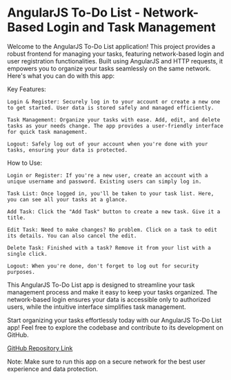# AngularJS To-Do List - Network-Based Login and Task Management
Welcome to the AngularJS To-Do List application! This project provides a robust frontend for managing your tasks, featuring network-based login and user registration functionalities. Built using AngularJS and HTTP requests, it empowers you to organize your tasks seamlessly on the same network. Here's what you can do with this app:

Key Features:

    Login & Register: Securely log in to your account or create a new one to get started. User data is stored safely and managed efficiently.

    Task Management: Organize your tasks with ease. Add, edit, and delete tasks as your needs change. The app provides a user-friendly interface for quick task management.

    Logout: Safely log out of your account when you're done with your tasks, ensuring your data is protected.

How to Use:

    Login or Register: If you're a new user, create an account with a unique username and password. Existing users can simply log in.

    Task List: Once logged in, you'll be taken to your task list. Here, you can see all your tasks at a glance.

    Add Task: Click the "Add Task" button to create a new task. Give it a title.

    Edit Task: Need to make changes? No problem. Click on a task to edit its details. You can also cancel the edit.
    
    Delete Task: Finished with a task? Remove it from your list with a single click.

    Logout: When you're done, don't forget to log out for security purposes.

This AngularJS To-Do List app is designed to streamline your task management process and make it easy to keep your tasks organized. The network-based login ensures your data is accessible only to authorized users, while the intuitive interface simplifies task management.

Start organizing your tasks effortlessly today with our AngularJS To-Do List app! Feel free to explore the codebase and contribute to its development on GitHub.

[GitHub Repository Link]([(https://github.com/amritansh-raj/Erp_task6)])

Note: Make sure to run this app on a secure network for the best user experience and data protection.

